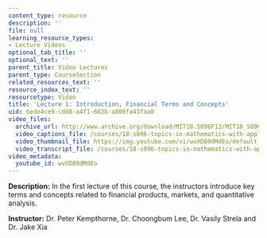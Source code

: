 ```yaml
---
content_type: resource
description: ''
file: null
learning_resource_types:
- Lecture Videos
optional_tab_title: ''
optional_text: ''
parent_title: Video Lectures
parent_type: CourseSection
related_resources_text: ''
resource_index_text: ''
resourcetype: Video
title: 'Lecture 1: Introduction, Financial Terms and Concepts'
uid: 6ede4ce9-cdd8-a4f1-662b-a800fa43faa0
video_files:
  archive_url: http://www.archive.org/download/MIT18.S096F13/MIT18_S096F13_lec01_300k.mp4
  video_captions_file: /courses/18-s096-topics-in-mathematics-with-applications-in-finance-fall-2013/259db961e75e533bb82fd35b8af5f8af_wvXDB9dMdEo.vtt
  video_thumbnail_file: https://img.youtube.com/vi/wvXDB9dMdEo/default.jpg
  video_transcript_file: /courses/18-s096-topics-in-mathematics-with-applications-in-finance-fall-2013/172d154dd82133659dbf36bc4d3981ed_wvXDB9dMdEo.pdf
video_metadata:
  youtube_id: wvXDB9dMdEo
---
```


**Description:** In the first lecture of this course, the instructors introduce key terms and concepts related to financial products, markets, and quantitative analysis.

**Instructor:** Dr. Peter Kempthorne, Dr. Choongbum Lee, Dr. Vasily Strela and Dr. Jake Xia